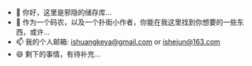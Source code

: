 - 👋 你好，这里是邪隐的储存库...
- 👀 作为一个码农，以及一个扑街小作者，你能在我这里找到你想要的一些东西，或许...
- 📫 我的个人邮箱: ishuangkeya@gmail.com  or  ishejun@163.com
- 😄 剩下的事情，有待补充...

<!---
wen199909/wen199909 is a ✨ special ✨ repository because its `README.md` (this file) appears on your GitHub profile.
You can click the Preview link to take a look at your changes.
--->
